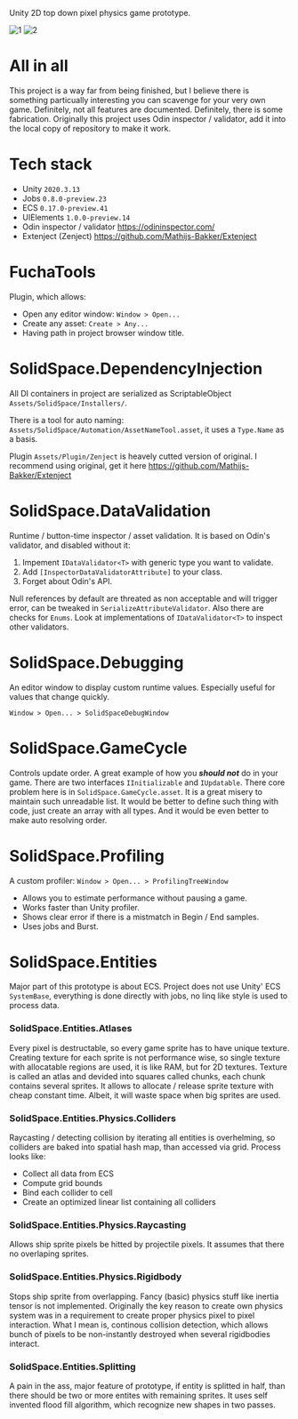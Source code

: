 Unity 2D top down pixel physics game prototype.

![1](https://github.com/pvd1313/SolidSpace/assets/5685763/299f7248-0197-4daa-ba39-ad6883f31efd) ![2](https://github.com/pvd1313/SolidSpace/assets/5685763/0e3d9366-a7b6-4f2a-9e4f-e562e663d1b0)

# All in all
This project is a way far from being finished, but I believe there is something particually interesting you can scavenge for your very own game. Definitely, not all features are documented. Definitely, there is some fabrication. Originally this project uses Odin inspector / validator, add it into the local copy of repository to make it work.

# Tech stack
- Unity `2020.3.13`
- Jobs `0.8.0-preview.23`
- ECS `0.17.0-preview.41`
- UIElements `1.0.0-preview.14`
- Odin inspector / validator https://odininspector.com/
- Extenject (Zenject) https://github.com/Mathijs-Bakker/Extenject

# FuchaTools
Plugin, which allows:
- Open any editor window: `Window > Open...`
- Create any asset: `Create > Any...`
- Having path in project browser window title.

# SolidSpace.DependencyInjection
All DI containers in project are serialized as ScriptableObject `Assets/SolidSpace/Installers/`.

There is a tool for auto naming: `Assets/SolidSpace/Automation/AssetNameTool.asset`, it uses a `Type.Name` as a basis.

Plugin `Assets/Plugin/Zenject` is heavely cutted version of original. I recommend using original, get it here https://github.com/Mathijs-Bakker/Extenject

# SolidSpace.DataValidation
Runtime / button-time inspector / asset validation. It is based on Odin's validator, and disabled without it:

1. Impement `IDataValidator<T>` with generic type you want to validate.
2. Add `[InspectorDataValidatorAttribute]` to your class.
3. Forget about Odin's API.

Null references by default are threated as non acceptable and will trigger error, can be tweaked in `SerializeAttributeValidator`. Also there are checks for `Enums`. Look at implementations of `IDataValidator<T>` to inspect other validators.

# SolidSpace.Debugging
An editor window to display custom runtime values. Especially useful for values that change quickly.

`Window > Open... > SolidSpaceDebugWindow`

# SolidSpace.GameCycle
Controls update order. A great example of how you ***should not*** do in your game. There are two interfaces `IInitializable` and `IUpdatable`. There core problem here is in  `SolidSpace.GameCycle.asset`. It is a great misery to maintain such unreadable list. It would be better to define such thing with code, just create an array with all types. And it would be even better to make auto resolving order.

# SolidSpace.Profiling
A custom profiler: `Window > Open... > ProfilingTreeWindow`
- Allows you to estimate performance without pausing a game.
- Works faster than Unity profiler.
- Shows clear error if there is a mistmatch in Begin / End samples.
- Uses jobs and Burst.

# SolidSpace.Entities
Major part of this prototype is about ECS. Project does not use Unity' ECS `SystemBase`, everything is done directly with jobs, no linq like style is used to process data. 

### SolidSpace.Entities.Atlases
Every pixel is destructable, so every game sprite has to have unique texture. Creating texture for each sprite is not performance wise, so single texture with allocatable regions are used, it is like RAM, but for 2D textures. Texture is called an atlas and devided into squares called chunks, each chunk contains several sprites. It allows to allocate / release sprite texture with cheap constant time. Albeit, it will waste space when big sprites are used.

### SolidSpace.Entities.Physics.Colliders
Raycasting / detecting collision by iterating all entities is overhelming, so colliders are baked into spatial hash map, than accessed via grid. Process looks like:
- Collect all data from ECS
- Compute grid bounds
- Bind each collider to cell
- Create an optimized linear list containing all colliders

### SolidSpace.Entities.Physics.Raycasting
Allows ship sprite pixels be hitted by projectile pixels. It assumes that there no overlaping sprites. 

### SolidSpace.Entities.Physics.Rigidbody
Stops ship sprite from overlapping. Fancy (basic) physics stuff like inertia tensor is not implemented. Originally the key reason to create own physics system was in a requirement to create proper physics pixel to pixel interaction. What I mean is, continous collision detection, which allows bunch of pixels to be non-instantly destroyed when several rigidbodies interact.

### SolidSpace.Entities.Splitting
A pain in the ass, major feature of prototype, if entity is splitted in half, than there should be two or more entites with remaining sprites. It uses self invented flood fill algorithm, which recognize new shapes in two passes. 
